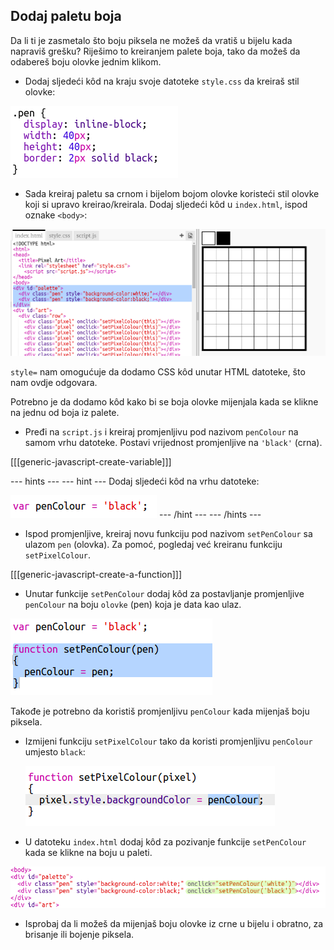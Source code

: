 ## Dodaj paletu boja

Da li ti je zasmetalo što boju piksela ne možeš da vratiš u bijelu kada napraviš grešku? Riješimo to kreiranjem palete boja, tako da možeš da odabereš boju olovke jednim klikom.

+ Dodaj sljedeći kôd na kraju svoje datoteke `style.css` da kreiraš stil olovke:

![screenshot](images/pixel-art-pen.png)

+ Sada kreiraj paletu sa crnom i bijelom bojom olovke koristeći stil olovke koji si upravo kreirao/kreirala. Dodaj sljedeći kôd u `index.html`, ispod oznake `<body>`:

![screenshot](images/pixel-art-palette.png)

`style=` nam omogućuje da dodamo CSS kôd unutar HTML datoteke, što nam ovdje odgovara.

Potrebno je da dodamo kôd kako bi se boja olovke mijenjala kada se klikne na jednu od boja iz palete.

+ Pređi na `script.js` i kreiraj promjenljivu pod nazivom `penColour` na samom vrhu datoteke. Postavi vrijednost promjenljive na `'black'` (crna).

[[[generic-javascript-create-variable]]]

\--- hints \--- \--- hint \--- Dodaj sljedeći kôd na vrhu datoteke:

![screenshot](images/pixel-art-pencolour.png) \--- /hint \--- \--- /hints \---

+ Ispod promjenljive, kreiraj novu funkciju pod nazivom `setPenColour` sa ulazom `pen` (olovka). Za pomoć, pogledaj već kreiranu funkciju `setPixelColour`.

[[[generic-javascript-create-a-function]]]

+ Unutar funkcije `setPenColour` dodaj kôd za postavljanje promjenljive `penColour` na boju `olovke` (pen) koja je data kao ulaz.

![screenshot](images/pixel-art-set-pen.png)

Takođe je potrebno da koristiš promjenljivu `penColour` kada mijenjaš boju piksela.

+ Izmijeni funkciju `setPixelColour` tako da koristi promjenljivu `penColour` umjesto `black`:
    
    ![screenshot](images/pixel-art-use-pen.png)

+ U datoteku `index.html` dodaj kôd za pozivanje funkcije `setPenColour` kada se klikne na boju u paleti.

![screenshot](images/pixel-art-palette-onclick.png)

+ Isprobaj da li možeš da mijenjaš boju olovke iz crne u bijelu i obratno, za brisanje ili bojenje piksela.